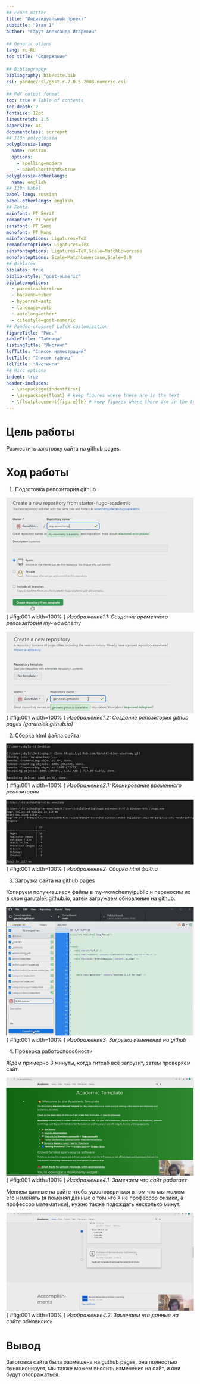 ```yaml
---
## Front matter
title: "Индивидуальный проект"
subtitle: "Этап 1"
author: "Гарут Александр Игоревич"

## Generic otions
lang: ru-RU
toc-title: "Содержание"

## Bibliography
bibliography: bib/cite.bib
csl: pandoc/csl/gost-r-7-0-5-2008-numeric.csl

## Pdf output format
toc: true # Table of contents
toc-depth: 2
fontsize: 12pt
linestretch: 1.5
papersize: a4
documentclass: scrreprt
## I18n polyglossia
polyglossia-lang:
  name: russian
  options:
	- spelling=modern
	- babelshorthands=true
polyglossia-otherlangs:
  name: english
## I18n babel
babel-lang: russian
babel-otherlangs: english
## Fonts
mainfont: PT Serif
romanfont: PT Serif
sansfont: PT Sans
monofont: PT Mono
mainfontoptions: Ligatures=TeX
romanfontoptions: Ligatures=TeX
sansfontoptions: Ligatures=TeX,Scale=MatchLowercase
monofontoptions: Scale=MatchLowercase,Scale=0.9
## Biblatex
biblatex: true
biblio-style: "gost-numeric"
biblatexoptions:
  - parentracker=true
  - backend=biber
  - hyperref=auto
  - language=auto
  - autolang=other*
  - citestyle=gost-numeric
## Pandoc-crossref LaTeX customization
figureTitle: "Рис."
tableTitle: "Таблица"
listingTitle: "Листинг"
lofTitle: "Список иллюстраций"
lotTitle: "Список таблиц"
lolTitle: "Листинги"
## Misc options
indent: true
header-includes:
  - \usepackage{indentfirst}
  - \usepackage{float} # keep figures where there are in the text
  - \floatplacement{figure}{H} # keep figures where there are in the text
---
```


# Цель работы

Разместить заготовку сайта на github pages.

# Ход работы

1. Подготовка репозитория github

![image1.1](image/1.1.png){ #fig:001 width=100% }
*Изображение1.1: Создание временного репоизитория my-wowchemy*

![image1.2](image/1.2.png){ #fig:001 width=100% }
*Изображение1.2: Создание репозитория github pages (garutalek.github.io)*

2. Сборка html файла сайта

![image2.1](image/2.1.png){ #fig:001 width=100% }
*Изображение2.1: Клонирование временного репозитория*

![image2.2](image/2.2.png){ #fig:001 width=100% }
*Изображение2: Сборка html файла*

3. Загрузка сайта на github pages

Копируем получившиеся файлы в my-wowchemy/public и переносим их в клон garutalek.github.io, затем загружаем обновление на github.

![image3](image/3.png){ #fig:001 width=100% }
*Изображение3: Загрузка изменений на github*

4. Проверка работоспособности

Ждём примерно 3 минуты, когда гитхаб всё загрузит, затем проверяем сайт

![image4.1](image/4.1.png){ #fig:001 width=100% }
*Изображение4.1: Замечаем что сайт работает*

Меняем данные на сайте чтобы удостовериться в том что мы можем его изменять (я поменял данные о том что я не профессор физики, а профессор математики), нужно также подождать несколько минут.

![image4.2](image/4.2.png){ #fig:001 width=100% }
*Изображение4.2: Замечаем что данные на сайте обновились*


# Вывод

Заготовка сайта была размещена на guthub pages, она полностью функционирует, мы также можем вносить изменения на сайт, и они будут отображаться.
